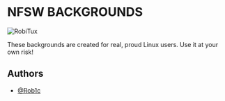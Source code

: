 
# NFSW BACKGROUNDS

![RobiTux](https://github.com/user-attachments/assets/3cddc227-f3a4-4a15-b9ee-8ca6119f5f44)


These backgrounds are created for real, proud Linux users.
Use it at your own risk!


## Authors

- [@Rob1c](https://www.github.com/Rob1c)

